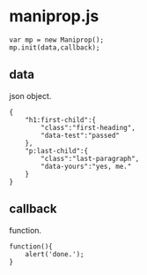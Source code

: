 maniprop.js
===========

	var mp = new Maniprop();
	mp.init(data,callback);

data
----

json object.

	{
		"h1:first-child":{
			"class":"first-heading",
			"data-test":"passed"
		},
		"p:last-child":{
			"class":"last-paragraph",
			"data-yours":"yes, me."
		}
	}

callback
--------

function.

	function(){
		alert('done.');
	}

